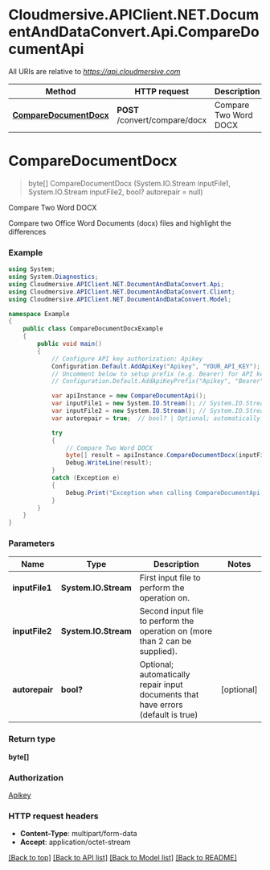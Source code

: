 # Cloudmersive.APIClient.NET.DocumentAndDataConvert.Api.CompareDocumentApi

All URIs are relative to *https://api.cloudmersive.com*

Method | HTTP request | Description
------------- | ------------- | -------------
[**CompareDocumentDocx**](CompareDocumentApi.md#comparedocumentdocx) | **POST** /convert/compare/docx | Compare Two Word DOCX


<a name="comparedocumentdocx"></a>
# **CompareDocumentDocx**
> byte[] CompareDocumentDocx (System.IO.Stream inputFile1, System.IO.Stream inputFile2, bool? autorepair = null)

Compare Two Word DOCX

Compare two Office Word Documents (docx) files and highlight the differences

### Example
```csharp
using System;
using System.Diagnostics;
using Cloudmersive.APIClient.NET.DocumentAndDataConvert.Api;
using Cloudmersive.APIClient.NET.DocumentAndDataConvert.Client;
using Cloudmersive.APIClient.NET.DocumentAndDataConvert.Model;

namespace Example
{
    public class CompareDocumentDocxExample
    {
        public void main()
        {
            // Configure API key authorization: Apikey
            Configuration.Default.AddApiKey("Apikey", "YOUR_API_KEY");
            // Uncomment below to setup prefix (e.g. Bearer) for API key, if needed
            // Configuration.Default.AddApiKeyPrefix("Apikey", "Bearer");

            var apiInstance = new CompareDocumentApi();
            var inputFile1 = new System.IO.Stream(); // System.IO.Stream | First input file to perform the operation on.
            var inputFile2 = new System.IO.Stream(); // System.IO.Stream | Second input file to perform the operation on (more than 2 can be supplied).
            var autorepair = true;  // bool? | Optional; automatically repair input documents that have errors (default is true) (optional) 

            try
            {
                // Compare Two Word DOCX
                byte[] result = apiInstance.CompareDocumentDocx(inputFile1, inputFile2, autorepair);
                Debug.WriteLine(result);
            }
            catch (Exception e)
            {
                Debug.Print("Exception when calling CompareDocumentApi.CompareDocumentDocx: " + e.Message );
            }
        }
    }
}
```

### Parameters

Name | Type | Description  | Notes
------------- | ------------- | ------------- | -------------
 **inputFile1** | **System.IO.Stream**| First input file to perform the operation on. | 
 **inputFile2** | **System.IO.Stream**| Second input file to perform the operation on (more than 2 can be supplied). | 
 **autorepair** | **bool?**| Optional; automatically repair input documents that have errors (default is true) | [optional] 

### Return type

**byte[]**

### Authorization

[Apikey](../README.md#Apikey)

### HTTP request headers

 - **Content-Type**: multipart/form-data
 - **Accept**: application/octet-stream

[[Back to top]](#) [[Back to API list]](../README.md#documentation-for-api-endpoints) [[Back to Model list]](../README.md#documentation-for-models) [[Back to README]](../README.md)

